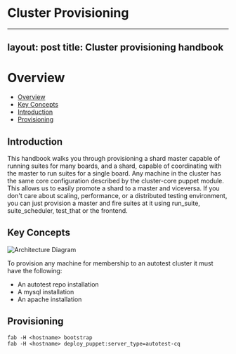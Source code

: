 Cluster Provisioning
====================

---
layout: post
title: Cluster provisioning handbook
---

# Overview

- [Overview](#overview)
- [Key Concepts](#key-concepts)
- [Introduction](#Introduction)
- [Provisioning](#Provisioning)

## Introduction

This handbook walks you through provisioning a shard master capable of running suites for many boards, and a shard, capable of coordinating with the master to run suites for a single board. Any machine in the cluster has the same core configuration described by the cluster-core puppet module. This allows us to easily promote a shard to a master and viceversa. If you don't care about scaling, performance, or a distributed testing environment, you can just provision a master and fire suites at it using run_suite, suite_scheduler, test_that or the frontend.

## Key Concepts
![Architecture Diagram](https://cloud.githubusercontent.com/assets/3627706/5236006/ad969c72-77d1-11e4-9281-52b6e913fdb3.png?raw=true "Architecture overview")

To provision any machine for membership to an autotest cluster it must have the following:
* An autotest repo installation
* A mysql installation
* An apache installation

## Provisioning

```
fab -H <hostname> bootstrap
fab -H <hostname> deploy_puppet:server_type=autotest-cq
```
